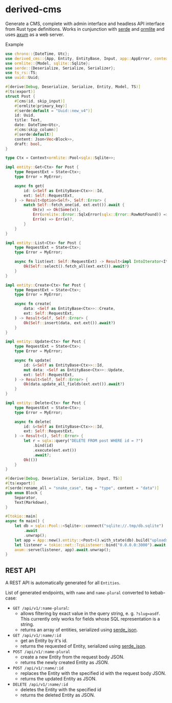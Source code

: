 # derived-cms

Generate a CMS, complete with admin interface and headless API interface from Rust type definitions.
Works in cunjunction with [serde](https://docs.rs/serde/latest/serde/) and
[ormlite](https://lib.rs/crates/ormlite) and uses [axum](https://docs.rs/axum/latest/axum/)
as a web server.

Example

```rust
use chrono::{DateTime, Utc};
use derived_cms::{App, Entity, EntityBase, Input, app::AppError, context::{Context, ContextTrait}, entity, property::{Markdown, Text, Json}};
use ormlite::{Model, sqlite::Sqlite};
use serde::{Deserialize, Serialize, Serializer};
use ts_rs::TS;
use uuid::Uuid;

#[derive(Debug, Deserialize, Serialize, Entity, Model, TS)]
#[ts(export)]
struct Post {
    #[cms(id, skip_input)]
    #[ormlite(primary_key)]
    #[serde(default = "Uuid::new_v4")]
    id: Uuid,
    title: Text,
    date: DateTime<Utc>,
    #[cms(skip_column)]
    #[serde(default)]
    content: Json<Vec<Block>>,
    draft: bool,
}

type Ctx = Context<ormlite::Pool<sqlx::Sqlite>>;

impl entity::Get<Ctx> for Post {
    type RequestExt = State<Ctx>;
    type Error = MyError;

    async fn get(
        id: &<Self as EntityBase<Ctx>>::Id,
        ext: Self::RequestExt,
    ) -> Result<Option<Self>, Self::Error> {
        match Self::fetch_one(id, ext.ext()).await {
            Ok(v) => Ok(Some(v)),
            Err(ormlite::Error::SqlxError(sqlx::Error::RowNotFound)) => Ok(None),
            Err(e) => Err(e)?,
        }
    }
}

impl entity::List<Ctx> for Post {
    type RequestExt = State<Ctx>;
    type Error = MyError;

    async fn list(ext: Self::RequestExt) -> Result<impl IntoIterator<Item = Self>, Self::Error> {
        Ok(Self::select().fetch_all(ext.ext()).await?)
    }
}

impl entity::Create<Ctx> for Post {
    type RequestExt = State<Ctx>;
    type Error = MyError;

    async fn create(
        data: <Self as EntityBase<Ctx>>::Create,
        ext: Self::RequestExt,
    ) -> Result<Self, Self::Error> {
        Ok(Self::insert(data, ext.ext()).await?)
    }
}

impl entity::Update<Ctx> for Post {
    type RequestExt = State<Ctx>;
    type Error = MyError;

    async fn update(
        id: &<Self as EntityBase<Ctx>>::Id,
        mut data: <Self as EntityBase<Ctx>>::Update,
        ext: Self::RequestExt,
    ) -> Result<Self, Self::Error> {
        Ok(data.update_all_fields(ext.ext()).await?)
    }
}

impl entity::Delete<Ctx> for Post {
    type RequestExt = State<Ctx>;
    type Error = MyError;

    async fn delete(
        id: &<Self as EntityBase<Ctx>>::Id,
        ext: Self::RequestExt,
    ) -> Result<(), Self::Error> {
        let r = sqlx::query("DELETE FROM post WHERE id = ?")
            .bind(id)
            .execute(ext.ext())
            .await?;
        Ok(())
    }
}

#[derive(Debug, Deserialize, Serialize, Input, TS)]
#[ts(export)]
#[serde(rename_all = "snake_case", tag = "type", content = "data")]
pub enum Block {
    Separator,
    Text(Markdown),
}

#[tokio::main]
async fn main() {
    let db = sqlx::Pool::<Sqlite>::connect("sqlite://.tmp/db.sqlite")
        .await
        .unwrap();
    let app = App::new().entity::<Post>().with_state(db).build("uploads");
    let listener = tokio::net::TcpListener::bind("0.0.0.0:3000").await.unwrap();
    axum::serve(listener, app).await.unwrap();
}
```

## REST API

A REST API is automatically generated for all `Entities`.

List of generated endpoints, with `name` and `name-plural`
converted to kebab-case:

- `GET /api/v1/:name-plural`:
  - allows filtering by exact value in the query string, e. g. `?slug=asdf`. This currently
    only works for fields whose SQL representation is a string.
  - returns an array of entities, serialized using [serde_json](https://docs.rs/serde-json/latest/serde_json).
- `GET /api/v1/:name/:id`
  - get an Entity by it's id.
  - returns the requested of Entity, serialized using [serde_json](https://docs.rs/serde-json/latest/serde_json).
- `POST /api/v1/:name-plural`
  - create a new Entity from the request body JSON.
  - returns the newly created Entity as JSON.
- `POST /api/v1/:name/:id`
  - replaces the Entity with the specified id with the
    request body JSON.
  - returns the updated Entity as JSON.
- `DELETE /api/v1/:name/:id`
  - deletes the Entity with the specified id
  - returns the deleted Entity as JSON.

